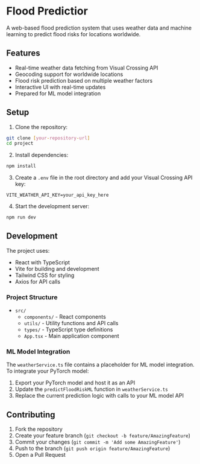 # Flood Predictior

A web-based flood prediction system that uses weather data and machine learning to predict flood risks for locations worldwide.

## Features

- Real-time weather data fetching from Visual Crossing API
- Geocoding support for worldwide locations
- Flood risk prediction based on multiple weather factors
- Interactive UI with real-time updates
- Prepared for ML model integration

## Setup

1. Clone the repository:
```bash
git clone [your-repository-url]
cd project
```

2. Install dependencies:
```bash
npm install
```

3. Create a `.env` file in the root directory and add your Visual Crossing API key:
```
VITE_WEATHER_API_KEY=your_api_key_here
```

4. Start the development server:
```bash
npm run dev
```

## Development

The project uses:
- React with TypeScript
- Vite for building and development
- Tailwind CSS for styling
- Axios for API calls

### Project Structure

- `src/`
  - `components/` - React components
  - `utils/` - Utility functions and API calls
  - `types/` - TypeScript type definitions
  - `App.tsx` - Main application component

### ML Model Integration

The `weatherService.ts` file contains a placeholder for ML model integration. To integrate your PyTorch model:

1. Export your PyTorch model and host it as an API
2. Update the `predictFloodRiskML` function in `weatherService.ts`
3. Replace the current prediction logic with calls to your ML model API

## Contributing

1. Fork the repository
2. Create your feature branch (`git checkout -b feature/AmazingFeature`)
3. Commit your changes (`git commit -m 'Add some AmazingFeature'`)
4. Push to the branch (`git push origin feature/AmazingFeature`)
5. Open a Pull Request